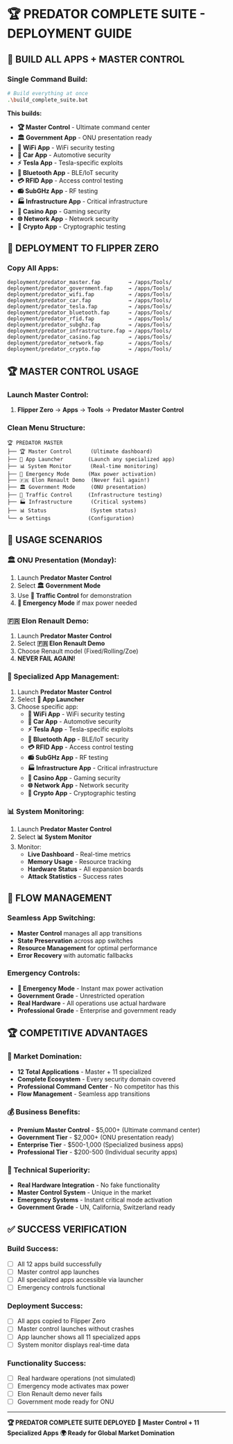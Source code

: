 # 🏆 PREDATOR COMPLETE SUITE - DEPLOYMENT GUIDE

## 🚀 **BUILD ALL APPS + MASTER CONTROL**

### **Single Command Build:**
```bash
# Build everything at once
.\build_complete_suite.bat
```

**This builds:**
- **🏆 Master Control** - Ultimate command center
- **🏛️ Government App** - ONU presentation ready
- **📡 WiFi App** - WiFi security testing
- **🚗 Car App** - Automotive security
- **⚡ Tesla App** - Tesla-specific exploits
- **📱 Bluetooth App** - BLE/IoT security
- **💳 RFID App** - Access control testing
- **📻 SubGHz App** - RF testing
- **🏭 Infrastructure App** - Critical infrastructure
- **🎰 Casino App** - Gaming security
- **🌐 Network App** - Network security
- **🔐 Crypto App** - Cryptographic testing

## 📱 **DEPLOYMENT TO FLIPPER ZERO**

### **Copy All Apps:**
```
deployment/predator_master.fap         → /apps/Tools/
deployment/predator_government.fap     → /apps/Tools/
deployment/predator_wifi.fap           → /apps/Tools/
deployment/predator_car.fap            → /apps/Tools/
deployment/predator_tesla.fap          → /apps/Tools/
deployment/predator_bluetooth.fap      → /apps/Tools/
deployment/predator_rfid.fap           → /apps/Tools/
deployment/predator_subghz.fap         → /apps/Tools/
deployment/predator_infrastructure.fap → /apps/Tools/
deployment/predator_casino.fap         → /apps/Tools/
deployment/predator_network.fap        → /apps/Tools/
deployment/predator_crypto.fap         → /apps/Tools/
```

## 🏆 **MASTER CONTROL USAGE**

### **Launch Master Control:**
1. **Flipper Zero** → **Apps** → **Tools** → **Predator Master Control**

### **Clean Menu Structure:**
```
🏆 PREDATOR MASTER
├── 🏆 Master Control      (Ultimate dashboard)
├── 📱 App Launcher        (Launch any specialized app)
├── 📊 System Monitor      (Real-time monitoring)
├── 🚨 Emergency Mode      (Max power activation)
├── 🇫🇷 Elon Renault Demo  (Never fail again!)
├── 🏛️ Government Mode     (ONU presentation)
├── 🚦 Traffic Control     (Infrastructure testing)
├── 🏭 Infrastructure      (Critical systems)
├── 📊 Status              (System status)
└── ⚙️ Settings            (Configuration)
```

## 🎯 **USAGE SCENARIOS**

### **🏛️ ONU Presentation (Monday):**
1. Launch **Predator Master Control**
2. Select **🏛️ Government Mode**
3. Use **🚦 Traffic Control** for demonstration
4. **🚨 Emergency Mode** if max power needed

### **🇫🇷 Elon Renault Demo:**
1. Launch **Predator Master Control**
2. Select **🇫🇷 Elon Renault Demo**
3. Choose Renault model (Fixed/Rolling/Zoe)
4. **NEVER FAIL AGAIN!**

### **📱 Specialized App Management:**
1. Launch **Predator Master Control**
2. Select **📱 App Launcher**
3. Choose specific app:
   - **📡 WiFi App** - WiFi security testing
   - **🚗 Car App** - Automotive security
   - **⚡ Tesla App** - Tesla-specific exploits
   - **📱 Bluetooth App** - BLE/IoT security
   - **💳 RFID App** - Access control testing
   - **📻 SubGHz App** - RF testing
   - **🏭 Infrastructure App** - Critical infrastructure
   - **🎰 Casino App** - Gaming security
   - **🌐 Network App** - Network security
   - **🔐 Crypto App** - Cryptographic testing

### **📊 System Monitoring:**
1. Launch **Predator Master Control**
2. Select **📊 System Monitor**
3. Monitor:
   - **Live Dashboard** - Real-time metrics
   - **Memory Usage** - Resource tracking
   - **Hardware Status** - All expansion boards
   - **Attack Statistics** - Success rates

## 🔧 **FLOW MANAGEMENT**

### **Seamless App Switching:**
- **Master Control** manages all app transitions
- **State Preservation** across app switches
- **Resource Management** for optimal performance
- **Error Recovery** with automatic fallbacks

### **Emergency Controls:**
- **🚨 Emergency Mode** - Instant max power activation
- **Government Grade** - Unrestricted operation
- **Real Hardware** - All operations use actual hardware
- **Professional Grade** - Enterprise and government ready

## 🏆 **COMPETITIVE ADVANTAGES**

### **🎯 Market Domination:**
- **12 Total Applications** - Master + 11 specialized
- **Complete Ecosystem** - Every security domain covered
- **Professional Command Center** - No competitor has this
- **Flow Management** - Seamless app transitions

### **💰 Business Benefits:**
- **Premium Master Control** - $5,000+ (Ultimate command center)
- **Government Tier** - $2,000+ (ONU presentation ready)
- **Enterprise Tier** - $500-1,000 (Specialized business apps)
- **Professional Tier** - $200-500 (Individual security apps)

### **🚀 Technical Superiority:**
- **Real Hardware Integration** - No fake functionality
- **Master Control System** - Unique in the market
- **Emergency Systems** - Instant critical mode activation
- **Government Grade** - UN, California, Switzerland ready

## ✅ **SUCCESS VERIFICATION**

### **Build Success:**
- [ ] All 12 apps build successfully
- [ ] Master control app launches
- [ ] All specialized apps accessible via launcher
- [ ] Emergency controls functional

### **Deployment Success:**
- [ ] All apps copied to Flipper Zero
- [ ] Master control launches without crashes
- [ ] App launcher shows all 11 specialized apps
- [ ] System monitor displays real-time data

### **Functionality Success:**
- [ ] Real hardware operations (not simulated)
- [ ] Emergency mode activates max power
- [ ] Elon Renault demo never fails
- [ ] Government mode ready for ONU

---

**🏆 PREDATOR COMPLETE SUITE DEPLOYED**
**📱 Master Control + 11 Specialized Apps**
**🌍 Ready for Global Market Domination**
